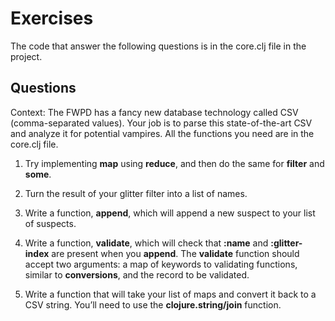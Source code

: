# Exercises

The code that answer the following questions is in the core.clj file in the project.

## Questions

Context: The FWPD has a fancy new database technology called CSV (comma-separated values). Your job is to parse this state-of-the-art CSV and analyze it for potential vampires. All the functions you need are in the core.clj file.

1. Try implementing **map** using **reduce**, and then do the same for **filter** and **some**.

2. Turn the result of your glitter filter into a list of names.

3. Write a function, **append**, which will append a new suspect to your list of suspects.

4. Write a function, **validate**, which will check that **:name** and **:glitter-index** are present when you **append**. The **validate** function should accept two arguments: a map of keywords to validating functions, similar to **conversions**, and the record to be validated.

5. Write a function that will take your list of maps and convert it back to a CSV string. You’ll need to use the **clojure.string/join** function.